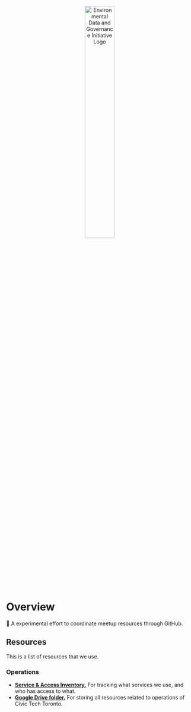 <div align="center"><img width=40%
src="./images/EDGI-Logo-Horiz.png" alt="Environmental Data and
Governance Initiative Logo"></div>

# Overview

🎈 A experimental effort to coordinate meetup resources through GitHub.

## Resources

This is a list of resources that we use.

### Operations

* [**Service & Access Inventory.**][service-inventory] For tracking what
  services we use, and who has access to what.
* [**Google Drive folder.**][gdrive] For storing all resources related to
  operations of Civic Tech Toronto.

<!-- Links -->

   [service-inventory]: https://hackmd.io/s/SJcySi2db
   [gdrive]: https://drive.google.com/drive/folders/0B4jGklalvuvwfjhLekdZdUZKNTN6UlVvdGNjSUZjYU50YXlCMUh5emI1SmhxNWZKU3Q2MXc
